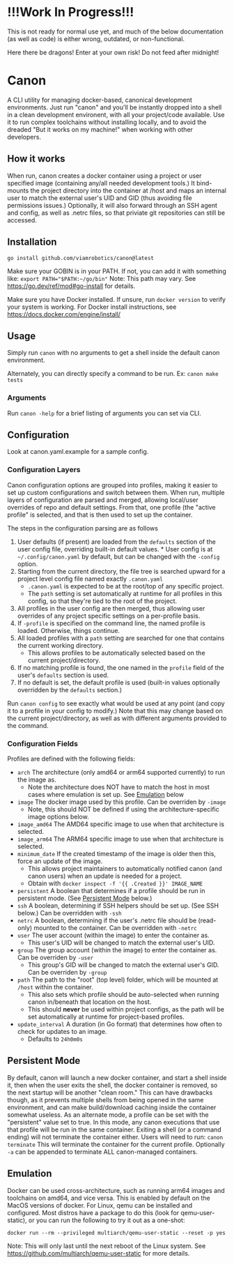 # !!!Work In Progress!!!

This is not ready for normal use yet, and much of the below documentation (as well as code) is either wrong, outdated, or non-functional.

Here there be dragons!
Enter at your own risk!
Do not feed after midnight!


# Canon

A CLI utility for managing docker-based, canonical development environments. Just run "canon" and you'll be instantly dropped into a shell
in a clean development environent, with all your project/code available. Use it to run complex toolchains without installing locally, and
to avoid the dreaded "But it works on my machine!" when working with other developers.

## How it works

When run, canon creates a docker container using a project or user specified image (containing any/all needed development tools.)
It bind-mounts the project directory into the container at /host and maps an internal user to match the external user's UID and GID
(thus avoiding file permissions issues.) Optionally, it will also forward through an SSH agent and config, as well as .netrc files, so
that priviate git repositories can still be accessed.

## Installation

`go install github.com/viamrobotics/canon@latest`

Make sure your GOBIN is in your PATH. If not, you can add it with something like:
`export PATH="$PATH:~/go/bin"`
Note: This path may vary. See https://go.dev/ref/mod#go-install for details.

Make sure you have Docker installed. If unsure, run `docker version` to verify your system is working.
For Docker install instructions, see https://docs.docker.com/engine/install/

## Usage

Simply run `canon` with no arguments to get a shell inside the default canon environment.

Alternately, you can directly specify a command to be run.
Ex: `canon make tests`

### Arguments

Run `canon -help` for a brief listing of arguments you can set via CLI.

## Configuration

Look at canon.yaml.example for a sample config.

### Configuration Layers

Canon configuration options are grouped into profiles, making it easier to set up custom configurations and switch between them. When run,
multiple layers of configuration are parsed and merged, allowing local/user overrides of repo and default settings. From that, one profile
(the "active profile" is selected, and that is then used to set up the container.

The steps in the configuration parsing are as follows

1. User defaults (if present) are loaded from the `defaults` section of the user config file, overriding built-in default values.
		* User config is at `~/.config/canon.yaml` by default, but can be changed with the `-config` option.
2. Starting from the current directory, the file tree is searched upward for a project level config file named exactly `.canon.yaml`
    * `.canon.yaml` is expected to be at the root/top of any specific project.
    * The `path` setting is set automatically at runtime for all profiles in this config, so that they're tied to the root of the project.
3. All profiles in the user config are then merged, thus allowing user overrides of any project specific settings on a per-profile basis.
4. If `-profile` is specified on the command line, the named profile is loaded. Otherwise, things continue.
5. All loaded profiles with a `path` setting are searched for one that contains the current working directory.
    * This allows profiles to be automatically selected based on the current project/directory.
6. If no matching profile is found, the one named in the `profile` field of the user's `defaults` section is used.
7. If no default is set, the default profile is used (built-in values optionally overridden by the `defaults` section.)

Run `canon config` to see exactly what would be used at any point (and copy it to a profile in your config to modify.) Note that this may
change based on the current project/directory, as well as with different arguments provided to the command.

### Configuration Fields

Profiles are defined with the following fields:

* `arch` The architecture (only amd64 or arm64 supported currently) to run the image as.
	- Note the architecture does NOT have to match the host in most cases where emulation is set up. See [Emulation](#emulation) below
* `image` The docker image used by this profile. Can be overriden by `-image`
	- Note, this should NOT be defined if using the architecture-specific image options below.
* `image_amd64` The AMD64 specific image to use when that architecture is selected.
* `image_arm64` The ARM64 specific image to use when that architecture is selected.
* `minimum_date` If the created timestamp of the image is older then this, force an update of the image.
	- This allows project maintainers to automatically notified canon (and canon users) when an update is needed for a project.
	- Obtain with `docker inspect -f '{{ .Created }}' IMAGE_NAME`
* `persistent` A boolean that determines if a profile should be run in persistent mode. (See [Persistent Mode](#persistent-mode) below.)
* `ssh` A boolean, determining if SSH helpers should be set up. (See SSH below.) Can be overridden with `-ssh`
* `netrc` A boolean, determining if the user's .netrc file should be (read-only) mounted to the container. Can be overridden with `-netrc`
* `user` The user account (within the image) to enter the container as.
	- This user's UID will be changed to match the external user's UID.
* `group` The group account (within the image) to enter the container as. Can be overriden by `-user`
	- This group's GID will be changed to match the external user's GID. Can be overriden by `-group`
* `path` The path to the "root" (top level) folder, which will be mounted at `/host` within the container.
	- This also sets which profile should be auto-selected when running canon in/beneath that location on the host.
	- This should **never** be used within project configs, as the path will be set automatically at runtime for project-based profiles.
* `update_interval` A duration (in Go format) that determines how often to check for updates to an image.
	- Defaults to `24h0m0s`

## Persistent Mode

By default, canon will launch a new docker container, and start a shell inside it, then when the user exits the shell, the docker container
is removed, so the next startup will be another "clean room." This can have drawbacks though, as it prevents multiple shells from being
opened in the same environment, and can make build/download caching inside the container somewhat useless. As an alternate mode, a profile
can be set with the "persistent" value set to true. In this mode, any canon executions that use that profile will be run in the same
container. Exiting a shell (or a command ending) will not terminate the container either. Users will need to run: `canon terminate`
This will terminate the container for the current profile. Optionally `-a` can be appended to terminate ALL canon-managed containers.

## Emulation

Docker can be used cross-architecture, such as running arm64 images and toolchains on amd64, and vice versa. This is enabled by default
on the MacOS versions of docker. For Linux, qemu can be installed and configured. Most distros have a package to do this
(look for qemu-user-static), or you can run the following to try it out as a one-shot:

`docker run --rm --privileged multiarch/qemu-user-static --reset -p yes`

Note: This will only last until the next reboot of the Linux system. See https://github.com/multiarch/qemu-user-static for more details.
